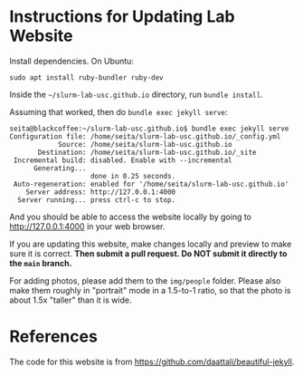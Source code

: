 # Instructions for Updating Lab Website

Install dependencies. On Ubuntu:

```
sudo apt install ruby-bundler ruby-dev
```

Inside the `~/slurm-lab-usc.github.io` directory, run `bundle install`.

Assuming that worked, then do `bundle exec jekyll serve`:

```
seita@blackcoffee:~/slurm-lab-usc.github.io$ bundle exec jekyll serve
Configuration file: /home/seita/slurm-lab-usc.github.io/_config.yml
            Source: /home/seita/slurm-lab-usc.github.io
       Destination: /home/seita/slurm-lab-usc.github.io/_site
 Incremental build: disabled. Enable with --incremental
      Generating... 
                    done in 0.25 seconds.
 Auto-regeneration: enabled for '/home/seita/slurm-lab-usc.github.io'
    Server address: http://127.0.0.1:4000
  Server running... press ctrl-c to stop.
```

And you should be able to access the website locally by going to
http://127.0.0.1:4000 in your web browser. 

If you are updating this website, make changes locally and preview to make sure
it is correct. **Then submit a pull request. Do NOT submit it directly to the
`main` branch.**

For adding photos, please add them to the `img/people` folder. Please also make
them roughly in "portrait" mode in a 1.5-to-1 ratio, so that the photo is about
1.5x "taller" than it is wide.


# References

The code for this website is from https://github.com/daattali/beautiful-jekyll.
